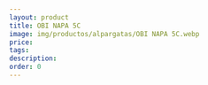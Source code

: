 ```yaml
---
layout: product
title: OBI NAPA 5C
image: img/productos/alpargatas/OBI NAPA 5C.webp
price: 
tags: 
description: 
order: 0
---
```

